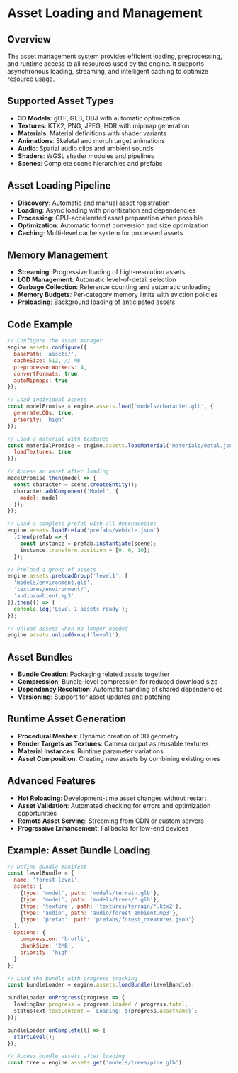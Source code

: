 # Asset Loading and Management

## Overview
The asset management system provides efficient loading, preprocessing, and runtime access to all resources used by the engine. It supports asynchronous loading, streaming, and intelligent caching to optimize resource usage.

## Supported Asset Types
- **3D Models**: glTF, GLB, OBJ with automatic optimization
- **Textures**: KTX2, PNG, JPEG, HDR with mipmap generation
- **Materials**: Material definitions with shader variants
- **Animations**: Skeletal and morph target animations
- **Audio**: Spatial audio clips and ambient sounds
- **Shaders**: WGSL shader modules and pipelines
- **Scenes**: Complete scene hierarchies and prefabs

## Asset Loading Pipeline
- **Discovery**: Automatic and manual asset registration
- **Loading**: Async loading with prioritization and dependencies
- **Processing**: GPU-accelerated asset preparation when possible
- **Optimization**: Automatic format conversion and size optimization
- **Caching**: Multi-level cache system for processed assets

## Memory Management
- **Streaming**: Progressive loading of high-resolution assets
- **LOD Management**: Automatic level-of-detail selection
- **Garbage Collection**: Reference counting and automatic unloading
- **Memory Budgets**: Per-category memory limits with eviction policies
- **Preloading**: Background loading of anticipated assets

## Code Example
```javascript
// Configure the asset manager
engine.assets.configure({
  basePath: 'assets/',
  cacheSize: 512, // MB
  preprocessorWorkers: 4,
  convertFormats: true,
  autoMipmaps: true
});

// Load individual assets
const modelPromise = engine.assets.load('models/character.glb', {
  generateLODs: true,
  priority: 'high'
});

// Load a material with textures
const materialPromise = engine.assets.loadMaterial('materials/metal.json', {
  loadTextures: true
});

// Access an asset after loading
modelPromise.then(model => {
  const character = scene.createEntity();
  character.addComponent('Model', {
    model: model
  });
});

// Load a complete prefab with all dependencies
engine.assets.loadPrefab('prefabs/vehicle.json')
  .then(prefab => {
    const instance = prefab.instantiate(scene);
    instance.transform.position = [0, 0, 10];
  });

// Preload a group of assets
engine.assets.preloadGroup('level1', [
  'models/environment.glb',
  'textures/environment/',
  'audio/ambient.mp3'
]).then(() => {
  console.log('Level 1 assets ready');
});

// Unload assets when no longer needed
engine.assets.unloadGroup('level1');
```

## Asset Bundles
- **Bundle Creation**: Packaging related assets together
- **Compression**: Bundle-level compression for reduced download size
- **Dependency Resolution**: Automatic handling of shared dependencies
- **Versioning**: Support for asset updates and patching

## Runtime Asset Generation
- **Procedural Meshes**: Dynamic creation of 3D geometry
- **Render Targets as Textures**: Camera output as reusable textures
- **Material Instances**: Runtime parameter variations
- **Asset Composition**: Creating new assets by combining existing ones

## Advanced Features
- **Hot Reloading**: Development-time asset changes without restart
- **Asset Validation**: Automated checking for errors and optimization opportunities
- **Remote Asset Serving**: Streaming from CDN or custom servers
- **Progressive Enhancement**: Fallbacks for low-end devices

## Example: Asset Bundle Loading
```javascript
// Define bundle manifest
const levelBundle = {
  name: 'forest-level',
  assets: [
    {type: 'model', path: 'models/terrain.glb'},
    {type: 'model', path: 'models/trees/*.glb'},
    {type: 'texture', path: 'textures/terrain/*.ktx2'},
    {type: 'audio', path: 'audio/forest_ambient.mp3'},
    {type: 'prefab', path: 'prefabs/forest_creatures.json'}
  ],
  options: {
    compression: 'brotli',
    chunkSize: '2MB',
    priority: 'high'
  }
};

// Load the bundle with progress tracking
const bundleLoader = engine.assets.loadBundle(levelBundle);

bundleLoader.onProgress(progress => {
  loadingBar.progress = progress.loaded / progress.total;
  statusText.textContent = `Loading: ${progress.assetName}`;
});

bundleLoader.onComplete(() => {
  startLevel();
});

// Access bundle assets after loading
const tree = engine.assets.get('models/trees/pine.glb');
```
